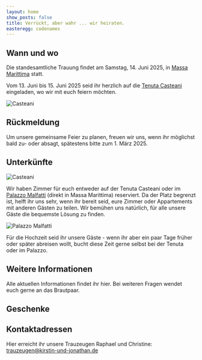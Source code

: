```yaml
---
layout: home
show_posts: false
title: Verrückt, aber wahr ... wir heiraten.
easteregg: codenames
---
```



## Wann und wo

Die standesamtliche Trauung findet am Samstag, 14. Juni 2025, in [Massa Marittima](https://www.google.com/maps/place/Municipality+of+Massa+Marittima/@43.0504119,10.8880151,20.78z/data=!3m1!5s0x1329eea87a186e11:0xc0810b2e46394cfc!4m15!1m8!3m7!1s0x1329ec02565ae7e5:0x8486199bd0c53120!2s58024+Massa+Marittima,+Grosseto,+Italien!3b1!8m2!3d43.0484939!4d10.8876394!16zL20vMDkwbmgx!3m5!1s0x1329ec04bf87e9af:0x69f3345154f94833!8m2!3d43.0504537!4d10.8880899!16s%2Fg%2F121dvj2b?entry=ttu&g_ep=EgoyMDI0MTExMy4xIKXMDSoASAFQAw%3D%3D) statt.

Vom 13. Juni bis 15. Juni 2025 seid ihr herzlich auf die [Tenuta Casteani](https://www.casteani.it/de/) eingeladen, wo wir mit euch feiern möchten.

<img src="{{site.baseurl | prepend: site.url}}/assets/img/casteani.png" alt="Casteani" />

## Rückmeldung

Um unsere gemeinsame Feier zu planen, freuen wir uns, wenn ihr möglichst bald zu- oder absagt, spätestens bitte zum 1. März 2025.

## Unterkünfte

<img src="{{site.baseurl | prepend: site.url}}/assets/img/casteani_unterkunft.png" alt="Casteani" />

Wir haben Zimmer für euch entweder auf der Tenuta Casteani oder im [Palazzo Malfatti](https://www.palazzomalfattiresidenzadepoca.com/?lang=en) (direkt in Massa Marittima) reserviert. 
Da der Platz begrenzt ist, helft ihr uns sehr, wenn ihr bereit seid, eure Zimmer oder Appartements mit anderen Gästen zu teilen. 
Wir bemühen uns natürlich, für alle unsere Gäste die bequemste Lösung zu finden.

<img src="{{site.baseurl | prepend: site.url}}/assets/img/palazzo_malfatti.png" alt="Palazzo Malfatti" />


Für die Hochzeit seid ihr unsere Gäste - wenn ihr aber ein paar Tage früher oder später abreisen wollt, bucht diese Zeit gerne selbst bei der Tenuta oder im Palazzo.

## Weitere Informationen

Alle aktuellen Informationen findet ihr hier. Bei weiteren Fragen wendet euch gerne an das Brautpaar. 


## Geschenke



## Kontaktadressen

Hier erreicht ihr unsere Trauzeugen Raphael und Christine: [trauzeugen@kirstin-und-jonathan.de](mailto:trauzeugen@kirstin-und-jonathan.de)

